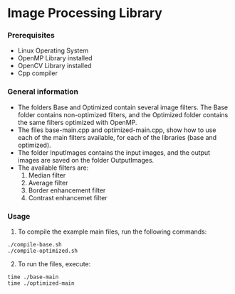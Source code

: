 # Image Processing Library

### Prerequisites

- Linux Operating System
- OpenMP Library installed
- OpenCV Library installed
- Cpp compiler

### General information

- The folders Base and Optimized contain several image filters. The Base folder contains non-optimized filters, and the Optimized folder contains the same filters optimized with OpenMP.
- The files base-main.cpp and optimized-main.cpp, show how to use each of the main filters available, for each of the libraries (base and optimized).
- The folder InputImages contains the input images, and the output images are saved on the folder OutputImages.
- The available filters are:
   1. Median filter
   2. Average filter
   3. Border enhancement filter
   4. Contrast enhancemet filter
  
### Usage

1. To compile the example main files, run the following commands:

```console
./compile-base.sh
./compile-optimized.sh
```

2. To run the files, execute:

```console
time ./base-main
time ./optimized-main
```

